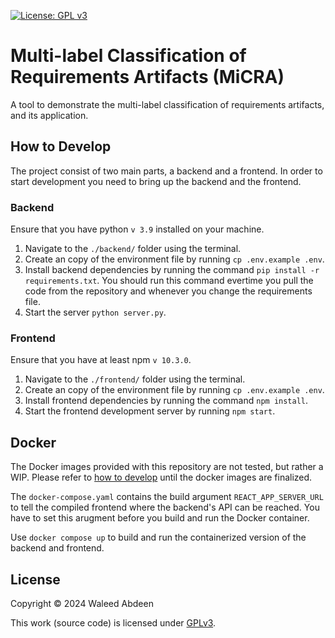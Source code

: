 [![License: GPL v3](https://img.shields.io/badge/License-GPLv3-blue.svg)](https://www.gnu.org/licenses/gpl-3.0)

# Multi-label Classification of Requirements Artifacts (MiCRA)

A tool to demonstrate the multi-label classification of requirements artifacts, and its application.


## How to Develop

The project consist of two main parts, a backend and a frontend. In order to start development you need to bring up the backend and the frontend.

### Backend

Ensure that you have python `v 3.9` installed on your machine. 

1. Navigate to the `./backend/` folder using the terminal.
2. Create an copy of the environment file by running `cp .env.example .env`.
3. Install backend dependencies by running the command `pip install -r requirements.txt`. You should run this command evertime you pull the code from the repository and whenever you change the requirements file.
4. Start the server `python server.py`.


### Frontend

Ensure that you have at least npm `v 10.3.0`.

1. Navigate to the `./frontend/` folder using the terminal.
2. Create an copy of the environment file by running `cp .env.example .env`.
3. Install frontend dependencies by running the command `npm install`.
4. Start the frontend development server by running `npm start`.


## Docker

The Docker images provided with this repository are not tested, but rather a WIP. Please refer to [how to develop](#how-to-develop) until the docker images are finalized.

The `docker-compose.yaml` contains the build argument `REACT_APP_SERVER_URL` to tell the compiled frontend where the backend's API can be reached.
You have to set this arugment before you build and run the Docker container.

Use `docker compose up` to build and run the containerized version of the backend and frontend.


## License

Copyright © 2024 Waleed Abdeen

This work (source code) is licensed under [GPLv3](./LICENSE).
